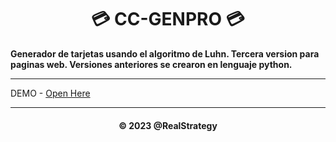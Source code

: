 <h1 align='center'>💳 CC-GENPRO 💳 </h1>

<b>Generador de tarjetas usando el algoritmo de Luhn. Tercera version para paginas web. Versiones anteriores se crearon en lenguaje python. </b>

***

DEMO - [Open Here](https://realstrategy.github.io/CC-GENPRO/)

---

<h4 align='center'> © 2023 @RealStrategy <h4>
